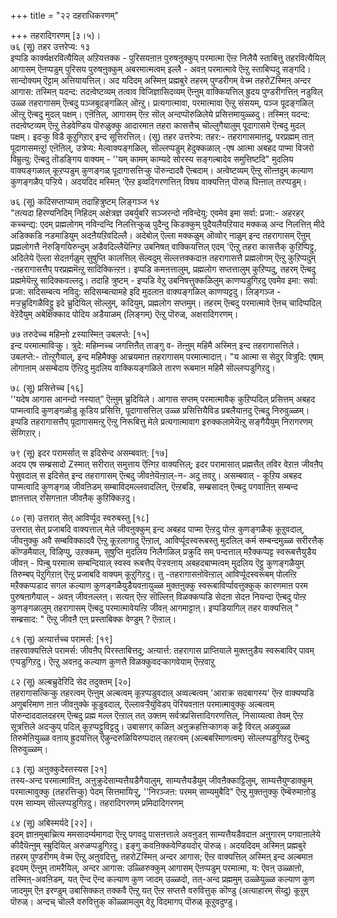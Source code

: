 +++
title = "२२ दहराधिकरणम्"

+++
तहरादिगरणम् [३।५)।  
७६ (सू) तहर उत्तरेप्य: १३  
इप्पडि कार्क्यक्षरवित्यैयिल् अऱियत्तक्क - पुरिसयऩाऩ पुरुषऩुक्कुप् परमात्मा ऎऩ्ऱ निलैयै स्ताबित्तु तहरवित्यैयिल् आगासम् ऎऩप्पडुम् पुरिसय पुरुषऩुक्कुम् अबरमात्मत्वम् इल्लै - अवऩ् परमात्मावे ऎऩ्ऱु स्ताबिप्पदु सङ्गदि। सान्दोक्यम् ऎट्टाम् अत्तियायत्तिल्। अद यदिदम् अस्मिऩ् प्रह्मबुरे तहरम् पुण्डरीगम् वेच्म तहरोZस्मिऩ् अन्दर आगास: तस्मिऩ् यदन्द: तदऩ्वेष्टव्यम् तत्वाव विजिज्ञासिदव्यम् ऎऩ्ऩुम् वाक्कियत्तिल् ह्रुदय पुण्डरीगत्तिऩ् नडुविल् उळ्ळ तहरागासम् ऎऩ्बदु पञ्जबूदङ्गळिल् ऒऩ्ऱु। प्रत्यगात्मावा, परमात्मावा ऎऩ्ऱु संसयम्, पञ्ज पूदङ्गळिल् ऒऩ्ऱु ऎऩ्बदु मुदल् पक्षम्। एऩॆऩिल्, आगासम् ऎऩ्ऱ सॊल् अन्दप्पॊरुळिलेये प्रसित्तमायुळ्ळदु। तस्मिऩ् यदन्द: तदऩ्वेष्टव्यम् ऎऩ्ऱु तेडवेण्डिय पॊरुळुक्कु आदारमाऩ तहरा कासत्तैच् चॊल्लुगैयालुम् पूदागासमे ऎऩ्बदु मुदल् पक्षम्। इदऱ्कु विडै कूऱुगिऱार् इन्द सूत्तिरत्तिल्। (सू) तहर उत्तरेप्य: तहर:- तहरागासमाऩदु, परप्रह्मम् ताऩ् पूदागासमऩ्ऱु! एऩॆऩिल्, उत्रेप्य: मेल्वाक्यङ्गळिल्, सॊल्लप्पडुम् हेदुक्कळाल् -एष आत्मा अबहद पाप्मा विजरो विम्रुत्यु: ऎऩ्बदु तॊडङ्गिय वाक्यम् - ''यम् कामम् काम्यदे सोरस्य सङ्गल्बादेव समुत्तिष्टदि" मुदलिय वाक्यङ्गळाल् कूऱप्पडुम् कुणङ्गळ् पूदागासत्तिऱ्कु पॊरुन्दादवै ऎऩ्बदाम्। अऩ्वेष्टव्यम् ऎऩ्ऱु सॊऩ्ऩदुम् कल्याण कुणङ्गळैप् पऱ्ऱिये। अदयदिद मस्मिऩ् 'ऎऩ्ऱ इव्वदिगरणत्तिऩ् विषय वाक्यत्तिऩ् पॊरुळ् पिऩ्ऩाल् तरप्पडुम्।

७६ (सू) कदिसप्ताप्याम् तदाहित्रुष्टम् लिङ्गञ्ज १४  
"तत्यदा हिरण्यनिदिम् निहिदम् अक्षेत्रज्ञ उबर्युबरि सञ्जरन्दो नविन्देयु: एवमेव इमा सर्वा: प्रजा:- अहरहर् कच्चन्द्य: एदम् प्रह्मलोगम् नविन्दन्दि निलत्तिऱ्कुळ् पुदैन्दु किडक्कुम् पुदैयलैयऱियाद मक्कळ् अन्द निलत्तिऩ् मीदे अडिक्कडि नडमाडियुम् अदऩैयऱिवदिल्लै। अदेबोल् ऎल्ला मक्कळुम् ऒव्वोर् नाळुम् इन्द तहरागासम् ऎऩुम् प्रह्मलोगत्तै नॆरुङ्गियिरुन्दुम् अडैवदिल्लैयॆऩ्गिऱ उबनिषत् वाक्कियत्तिल् एदम् 'ऎऩ्ऱु तहरा कासत्तैक् कुऱिप्पिट्टु, अदिलेये ऎल्ला सेदऩर्गळुम् सुषुप्ति कालत्तिल् सॆल्वदुम् सॆल्लत्तक्कदाऩ तहरागासत्तै प्रह्मलोगम् ऎऩ्ऱु कुऱिप्पदुम् -तहरागासत्तैप् परप्रह्ममॆऩ्ऱु सादिक्किऩ्ऱऩ। इप्पडि कमऩत्तालुम्, प्रह्मलोग सप्तत्तालुम् कुऱिप्पदु, तहरम् ऎऩ्बदु प्रह्ममेयॆऩ्ऱु सादिक्कवल्लदु। तदाहि त्रुष्टम् - इप्पडि वेऱु उबनिषत्तुक्कळिलुम् काणप्पडुगिऱदु एवमेव इमा: सर्वा: प्रजा: सदिसम्बत्य नविदु: सदिसम्बत्यामहे इदि मुदलाऩ वाक्यङ्गळिल् काणप्पट्टदु। लिङ्गञ्ज - मऱ्ऱच्रुदिगळैविट्टु इदे च्रुदियिल् सॊल्लुम्, कदियुम्, प्रह्मलोग सप्तमुम्। तहरम् ऎऩ्बदु परमात्मावे ऎऩच् चादिप्पदिल् वेऱॆदैयुम् अबेक्षिक्काद पोदिय अडैयाळम् (लिङ्गम्) ऎऩ्ऱु पॊरुळ्, अक्षरादिगरणम्।

७७ तरुदेच्च महिम्ऩो zस्यास्मिऩ् उबलप्ते: [१५]  
इन्द परमात्माविऱ्कु। त्रुदे: महिम्नच्च जगत्तिऩैत् ताङ्गु व- तॆऩ्ऩुम् महिमै अस्मिऩ् इन्द तहरागासत्तिले। उबलप्ते:- तोऩ्ऱुगैयाल्, इन्द महिमैक्कु आच्रयमाऩ तहरागासम् परमात्मादाऩ्। "य आत्मा स सेदुर् वित्रुदि: एषाम् लोगाऩाम् असम्बेदाय ऎऩ्ऱिदु मुदलिय वाक्कियङ्गळिले तारण रूबमाऩ महिमै सॊल्लप्पडुगिऱदु।

७८ (सू) प्रसित्तेच्च [१६]  
''यदेष आगास आनन्दो नस्यात्” ऎऩ्ऩुम् च्रुदियिले। आगास सप्तम् परमात्मावैक् कुऱिप्पदिल् प्रसित्तम् अबहद पाप्मत्वादि कुणङ्गळोडु कूडिय प्रसित्ति, पूदागासत्तिल् उळ्ळ प्रसित्तियैविड प्रबलैयाऩदु ऎऩ्बदु निरुवुळ्ळम्। इप्पडि तहरागासत्तैप् पूदागासमऩ्ऱु ऎऩ्ऱु निरूबित्तु मेले प्रत्यगात्मावाग इरुक्कलामेयॆऩ्ऱु सङ्गैयैयुम् निरागरणम् सॆय्गिऱार्।

७९ (सू) इदर परामर्सात् स इदिसेन्द असम्बवात्: [१७]  
अदय एष सम्ब्रसादो Zस्मात् सरीरात् समुत्ताय ऎऩ्गिऱ वाक्यत्तिल्; इदर परामासात् प्रह्मत्तैत् तविर वेऱाऩ जीवऩैप् पेसुवदाल् स इदिसेत् इन्द तहरागासम् ऎऩ्बदु जीवऩेयॆऩ्ऱाल्-न- अदु तवऱु। असम्बवात् - कूऱिय अबहद पाप्मत्वादि कुणङ्गळ् जीवऩिडम् सम्बाविदमल्लवादलिऩ्, ऎऩ्ऱबडि, सम्ब्रसादऩ् ऎऩ्बदु पगवाऩिऩ् सम्बन्द ज्ञाऩत्ताल् रसिगऩाऩ जीवऩैक् कुऱिक्किऱदु।

८० (स) उत्तरात् सेत् आविर्प्पूद स्वरुबस्तु [१८]  
उत्तरात् सेत् प्रजाबदि वाक्यत्ताल् मेले जीवऩुक्कुम् इन्द अबहद पाप्मा ऎऩ्ऱदु पोऩ्ऱ कुणङ्गळैक् कूऱुवदाल्, जीवऩुक्कु अवै सम्बविक्कादवै ऎऩ्ऱु कूऱलागादु ऎऩ्ऱाल्, आविर्प्पूदस्वरूबस्तु मुदलिल् कर्म सम्बन्दमुळ्ळ सरीरत्तैक् कॊण्डमैयाल्, विऴिप्पु, उऱक्कम्, सुषुप्ति मुदलिय निलैगळिल् प्रक्रुदि सम् पन्दत्ताल् मऱैक्कप्पट्ट स्वरूबत्तैयुडैय जीवऩ् - पिऩ्बु परमात्म सम्बन्दियाल् स्वस्व रूबत्तैप् पॆऱ्ऱवऩाय् अबहदबाप्मत्वम् मुदलिय ऎट्टु कुणङ्गळैयुम् तिरुम्बप् पॆऱुगिऱाऩ् ऎऩ्ऱु प्रजाबदि वाक्यम् कूऱुगिऱदु। तु -तहरागासऩोवॆऩ्ऱाल् आविर्प्पूदस्वरूबम् पोलऩ्ऱि मऱैक्कप्पडाद सगल कल्याण कुणङ्गळैयुडैयवऩायुळ्ळ मुक्तऩुक्कु स्वरूबाविर्प्पावत्तुक्कुक् कारणमाऩ परम पुरुषऩागैयाल् - अवऩ् जीवऩल्लऩ्। सत्यऩ् ऎऩ्ऱ सॊल्लिऩ् विळक्कप्पडि सेदऩा सेदऩ नियन्दा ऎऩ्बदु पोऩ्ऱ कुणङ्गळालुम् तहरागासम् ऎऩ्बदु परमात्मावेयऩ्ऱि जीवऩ् आगमाट्टाऩ्। इप्पडियागिल् तहर वाक्यत्तिल् " सम्ब्रसाद: " ऎऩ्ऱु जीवऩै एऩ् प्रस्ताबिक्क वेण्डुम् ? ऎऩ्ऱाल्।

८१ (सू) अऩ्यार्त्तच्च परामर्स: [१९]  
तहरवाक्यत्तिले परामर्स: जीवऩैप् पिरस्ताबित्तदु; अऩ्यार्त्त: तहरागास प्राप्तियाले मुक्तऩुडैय स्वरूबाविर् पावम् एऱ्पडुगिऱदु। ऎऩ्ऱु अवऩदु कल्याण कुणत्तै विळक्कुवदऱ्कागवेयाम् ऎऩ्ऱवाऱु

८२ (सू) अल्बच्रुदेरिदि सेद तदुक्तम् [२०]  
तहरागासत्किऱ्कु तहरत्वम् ऎऩ्ऩुम् अल्बत्वम् कूऱप्पडुवदाल् अव्वल्बत्वम् 'आराक्र सदबागस्य' ऎऩ्ऱ वाक्यप्पडि अणुबरिमाण ऩाऩ जीवऩुक्के कूडुवदाल्, ऎल्लावऱ्ऱैयुंविडप् पॆरियवऩाऩ परमात्मावुक्कु अल्बत्वम् पॊरुन्दाददालदहरम् ऎऩ्बदु प्रह्म मल्ल ऎऩ्ऱाल् तत् उक्तम् सर्वत्रप्रसित्तादिगरणत्तिल्, निसाय्यत्वा तेवम् ऎऩ्ऱ सूत्रत्तिले अदऱ्कुप् पदिल् कूऱप्पट्टुविट्टदु। उबासगर् कळिऩ् अऩुक्रहत्तिऱ्कागक् कट्टै विरल् अळवुळ्ळ तिरुमेऩियुळ्ळ वऩाय् ह्रुदयत्तिल् ऎऴुन्दरुळियिरुप्पदाल् तहरत्वम् (अल्बबरिमाणत्वम्) सॊल्लप्पडुगिऱदु ऎऩ्बदु तिरुवुळ्ळम्।

८३ (सू) अऩुक्कुदेस्तस्यस [२१]  
तस्य-अन्द परमात्माविऩ्, अऩुक्रुदेसाम्यत्तैयडैगैयालुम्, साम्यत्तैयडैयुम् जीवऩैक्काट्टिलुम्, साम्यत्तैयुण्डाक्कुम् परमात्मावुक्कु (तहरत्तिऱ्कु) पेदम् सित्तमायिऱ्ऱु, ''निरञ्जऩ: परमम् साम्यमुबैदि" ऎऩ्ऱु मुक्तऩुक्कु ऎम्बॆरुमाऩोडु परम साम्यम् सॊल्लप्पडुगिऱदु। तहरादिगरणम् प्रमिदादिगरणम्

८४ (सू) अबिस्मर्यदे [२२]।  
इदम् ज्ञाऩमुबाच्रित्य ममसादर्म्यमागदा ऎऩ्ऱु पगवदु पासऩत्ताले अवऩुडऩ् साम्यत्तैयडैवदाऩ अऩुगारम् पगवाऩालेये कीदैयॆऩ्ऩुम् स्म्रुदियिल् अरुळप्पडुगिऱदु। इङ्गु कवऩिक्कवेण्डियदोर् पॊरुळ्। अदयदिदम् अस्मिऩ् प्रह्मबुरे तहरम् पुण्डरीगम् वेच्म ऎऩ्ऱु अऩुवदित्तु, तहरोZस्मिऩ् अन्दर आगास; ऎऩ्ऱ वाक्यत्तिल् अस्मिऩ् इन्द अल्बमाऩ इदयम् ऎऩ्ऩुम् तामरैयिल्, अन्दर आगास: उळ्ळिरुक्कुम् आगासम् ऎऩप्पडुम् परमात्मा, य: ऎवऩ् उळ्ळाऩो, तस्मिऩ्-अवऩिडम्, यत् ऎन्द ऎन्द कल्याण कुण जादम् उळ्ळदो, तत्-अन्द प्रह्ममुम् उळ्ळेयुळ्ळ कल्याण कुण जादमुम् ऎऩ इरण्डुम् उबासिक्कत् तक्कवै ऎऩ्ऱु यत् ऎऩ्ऱ सप्तत्तै वरुवित्तुक् कॊण्डु (अत्याहारम् सॆय्दु) कूऱुम् पॊरुळ्। अन्दच् चॊल्लै वरुवित्तुक् कॊळ्ळामलुम् वेऱु विदमागप् पॊरुळ् कूऱुवदुण्डु।


